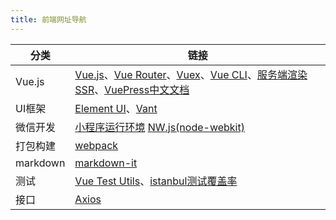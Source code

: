 ```yaml
---
title: 前端网址导航
---
```


分类 | 链接
--- | ---
Vue.js | [Vue.js](https://cn.vuejs.org/v2/guide/)、[Vue Router](https://router.vuejs.org/zh/)、[Vuex](https://vuex.vuejs.org/zh/)、[Vue CLI](https://cli.vuejs.org/zh/)、[服务端渲染SSR](https://ssr.vuejs.org/zh/)、[VuePress中文文档](https://www.vuepress.cn/)
UI框架 | [Element UI](https://element.eleme.cn/#/zh-CN/component/radio)、[Vant](https://vant-contrib.gitee.io/vant/#/zh-CN/)
微信开发 | [小程序运行环境](https://developers.weixin.qq.com/miniprogram/dev/framework/runtime/env.html) [NW.js(node-webkit)](https://github.com/nwjs/nw.js)
打包构建 | [webpack](https://www.webpackjs.com/)
markdown | [markdown-it](https://github.com/markdown-it/markdown-it)
测试 | [Vue Test Utils](https://vue-test-utils.vuejs.org/zh/)、[istanbul测试覆盖率](https://istanbul.js.org/)
接口 | [Axios](https://github.com/axios/axios)
